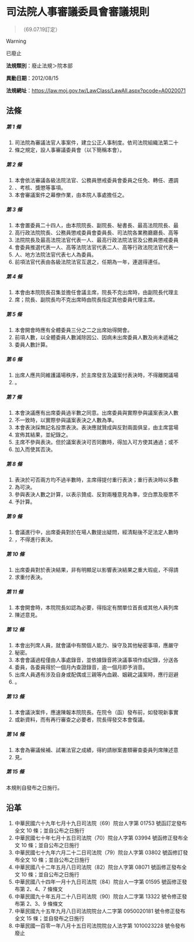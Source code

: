 # 司法院人事審議委員會審議規則
> （69.07.19訂定）


> [!WARNING]
> 已廢止


**法規類別**：廢止法規＞院本部

**異動日期**：2012/08/15  

**法規網址**：https://law.moj.gov.tw/LawClass/LawAll.aspx?pcode=A0020071



## 法條
##### 第 1 條
1. 司法院為審議法官人事案件，建立公正人事制度。依司法院組織法第二十
1. 條之規定，設人事審議委員會（以下簡稱本會）。

##### 第 2 條
1. 本會依法審議各級法院法官、公務員懲戒委員會委員之任免、轉任、遷調
1. 、考核、獎懲等事項。
1. 本會審議案件之幕僚作業，由本院人事處擔任之。

##### 第 3 條
1. 本會置委員二十四人，由本院院長、副院長、秘書長、最高法院院長、最
1. 高行政法院院長、公務員懲戒委員會委員長、司法院各業務廳廳長、高等
1. 法院院長及最高法院法官代表一人、最高行政法院法官及公務員懲戒委員
1. 會委員推選代表一人、高等法院法官代表二人、高等行政法院法官代表一
1. 人、地方法院法官代表七人為委員。
1. 前項法官代表由各級法院法官互選之，任期為一年，連選得連任。

##### 第 4 條
1. 本會由本院院長召集並擔任會議主席，院長不克出席時，由副院長代理主
1. 席；院長、副院長均不克出席時由院長指定其他委員代理主席。

##### 第 5 條
1. 本會開會時應有全體委員三分之二之出席始得開會。
1. 前項人數，以全體委員人數減除因公、因病未出席委員人數及尚未遞補之
1. 委員人數計算。

##### 第 6 條
1. 出席人應共同維護議場秩序，於主席發言及議案付表決時，不得離開議場
1. 。

##### 第 7 條
1. 本會決議應有出席委員過半數之同意。出席委員與實際參與議案表決人數
1. 不一致時，以實際參與議案表決之人數為準。
1. 本會表決採無記名投票表決。表決應就贊成與反對兩面俱呈，由主席當場
1. 宣佈其結果，並紀錄之。
1. 主席不參與表決。但於議案表決可否同數時，得加入可方使其通過；或不
1. 加入而使其否決。

##### 第 8 條
1. 表決於可否兩方均不過半數時，主席得提付重行表決；重行表決時以多數
1. 為可決。
1. 參與表決人數之計算，以表示贊成、反對兩種意見為準，空白票及廢票不
1. 予計算。

##### 第 9 條
1. 會議進行中，出席委員對於在場人數提出疑問，經清點後不足法定人數時
1. ，不得進行表決。

##### 第 10 條
1. 出席委員對於表決結果，非有明顯足以影響表決結果之重大瑕疵，不得請
1. 求重付表決。

##### 第 11 條
1. 本會開會時，本院院長如認為必要，得指定有關單位首長或其他人員列席
1. 陳述意見。

##### 第 12 條
1. 本會出列席人員，就會議中有關個人能力、操守及其他秘密事項，應嚴守
1. 秘密。
1. 本會會議過程僅由人事處錄音，並依據錄音將決議事項作成紀錄，分送各
1. 委員，各委員得於一個月內查證錄音，逾一個月即予消音。
1. 出席人員遇有涉及自身或配偶或三親等內血親、姻親之議案時，應行迴避
1. 。

##### 第 13 條
1. 本會議決案件，應速陳報本院院長。在院令（函）發布前，如發現新事實
1. 或新資料，而有再行審查之必要者，院長得發交本會復議。

##### 第 14 條
1. 本會為審議候補、試署法官之成績，得約請辦案書類審查委員列席陳述意
1. 見。

##### 第 15 條
本規則自發布之日施行。

## 沿革
1. 中華民國六十九年七月十九日司法院（69）院台人字第 01753  號函訂定發布全文 10 條；並自公布之日施行
1. 中華民國七十年七月十五日司法院（70）院台人字第 03994  號函修正發布全文 10 條；並自公布之日施行
1. 中華民國七十九年六月二十二日司法院（79）院台人字第 03802  號函修訂發布全文 10 條；並自公布之日施行
1. 中華民國八十二年五月八日司法院（82）院台人字第 08071  號函修正發布全文 10 條；並自公布之日施行
1. 中華民國八十四年一月十九日司法院（84）院台人一字第 01595  號函修正發布第 2、4、7  條條文
1. 中華民國九十年五月二十八日司法院（90）院台人二字第 13322  號令修正發布第 2、3、9  條條文
1. 中華民國九十五年九月八日司法院院台人二字第 0950020181 號令修正發布全文 15 條；並自發布之日施行
1. 中華民國一百零一年八月十五日司法院院台人法字第 1010023228 號令發布廢止
